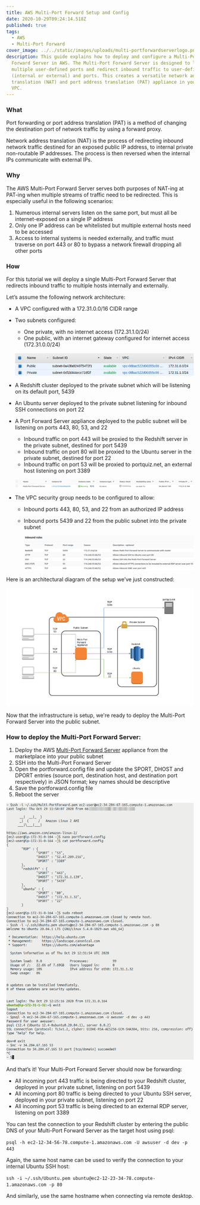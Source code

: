```yaml
---
title: AWS Multi-Port Forward Setup and Config
date: 2020-10-29T09:24:14.518Z
published: true
tags:
  - AWS
  - Multi-Port Forward
cover_image: ../../static/images/uploads/multi-portforwardserverlogo.png
description: This guide explains how to deploy and configure a Multi-Port
  Forward Server in AWS. The Multi-Port Forward Server is designed to listen on
  multiple user-defined ports and redirect inbound traffic to user-defined hosts
  (internal or external) and ports. This creates a versatile network address
  translation (NAT) and port address translation (PAT) appliance in your AWS
  VPC.
---
```

### **What**

Port forwarding or port address translation (PAT) is a method of changing the destination port of network traffic by using a forward proxy.

Network address translation (NAT) is the process of redirecting inbound network traffic destined for an exposed public IP address, to internal private non-routable IP addresses. The process is then reversed when the internal IPs communicate with external IPs.

### **Why**

The AWS Multi-Port Forward Server serves both purposes of NAT-ing at PAT-ing when multiple streams of traffic need to be redirected. This is especially useful in the following scenarios:

1. Numerous internal servers listen on the same port, but must all be internet-exposed on a single IP address
2. Only one IP address can be whitelisted but multiple external hosts need to be accessed
3. Access to internal systems is needed externally, and traffic must traverse on port 443 or 80 to bypass a network firewall dropping all other ports

### **How**

For this tutorial we will deploy a single Multi-Port Forward Server that redirects inbound traffic to multiple hosts internally and externally.

Let’s assume the following network architecture:

* A VPC configured with a 172.31.0.0/16 CIDR range
* Two subnets configured:

  * One private, with no internet access (172.31.1.0/24)
  * One public, with an internet gateway configured for internet access (172.31.0.0/24)

  ![Subnets](../../static/images/uploads/portforward-subnets.png)
* A Redshift cluster deployed to the private subnet which will be listening on its default port, 5439
* An Ubuntu server deployed to the private subnet listening for inbound SSH connections on port 22
* A Port Forward Server appliance deployed to the public subnet will be listening on ports 443, 80, 53, and 22

  * Inbound traffic on port 443 will be proxied to the Redshift server in the private subnet, destined for port 5439
  * Inbound traffic on port 80 will be proxied to the Ubuntu server in the private subnet, destined for port 22
  * Inbound traffic on port 53 will be proxied to portquiz.net, an external host listening on port 3389

  ![Deployed Multi-Port Forward Server](../../static/images/uploads/deployedmultiportforwardserver.png)
* The VPC security group needs to be configured to allow:

  * Inbound ports 443, 80, 53, and 22 from an authorized IP address
  * Inbound ports 5439 and 22 from the public subnet into the private subnet

    ![VPC Security Group](../../static/images/uploads/multivpcsecuritygroup.png)

Here is an architectural diagram of the setup we’ve just constructed:

![Multi-Port Forward Diagram](../../static/images/uploads/multi-portforwarddiagram.png)

Now that the infrastructure is setup, we're ready to deploy the Multi-Port Forward Server into the public subnet.

### How to deploy the Multi-Port Forward Server:

1. Deploy the AWS [Multi-Port Forward Server](https://aws.amazon.com/marketplace/pp/B086QWQQXX/?ref=_ptnr_termilus_ampfsc) appliance from the marketplace into your public subnet
2. SSH into the Multi-Port Forward Server
3. Open the portforward.config file and update the SPORT, DHOST and DPORT entries (source port, destination host, and destination port respectively) in JSON format; key names should be descriptive
4. Save the portforward.config file
5. Reboot the server

![Multi-Port Forwarding Working](../../static/images/uploads/validatedmultiportforward.png)

And that’s it! Your Multi-Port Forward Server should now be forwarding:

* All incoming port 443 traffic is being directed to your Redshift cluster, deployed in your private subnet, listening on port 5439
* All incoming port 80 traffic is being directed to your Ubuntu SSH server, deployed in your private subnet, listening on port 22
* All incoming port 53 traffic is being directed to an external RDP server, listening on port 3389

You can test the connection to your Redshift cluster by entering the public DNS of your Multi-Port Forward Server as the target host using psql:

`psql -h ec2-12-34-56-78.compute-1.amazonaws.com -U awsuser -d dev -p 443`

Again, the same host name can be used to verify the connection to your internal Ubuntu SSH host:

`ssh -i ~/.ssh/Ubuntu.pem ubuntu@ec2-12-23-34-78.compute-1.amazonaws.com -p 80`

And similarly, use the same hostname when connecting via remote desktop.